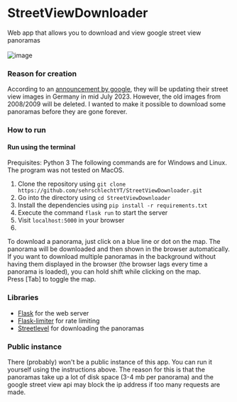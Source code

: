 # StreetViewDownloader

Web app that allows you to download and view google street view panoramas  
<br>
![image](https://github.com/sehrschlechtYT/StreetViewDownloader/assets/66412605/05bef95f-f881-4ac6-8ae0-46ad55eece42)


### Reason for creation
According to an [announcement by google](https://blog.google/intl/de-de/produkte/suchen-entdecken/google-street-view-aktualisierung-deutschland/), they will be updating their street view images in Germany in mid July 2023. However, the old images from 2008/2009 will be deleted. I wanted to make it possible to download some panoramas before they are gone forever.

### How to run

#### Run using the terminal

Prequisites: Python 3
The following commands are for Windows and Linux. The program was not tested on MacOS.
1. Clone the repository using `git clone https://github.com/sehrschlechtYT/StreetViewDownloader.git`
2. Go into the directory using `cd StreetViewDownloader`
3. Install the dependencies using `pip install -r requirements.txt`
4. Execute the command `flask run` to start the server
5. Visit `localhost:5000` in your browser
6. 
To download a panorama, just click on a blue line or dot on the map. The panorama will be downloaded and then shown in the browser automatically. If you want to download multiple panoramas in the background without having them displayed in the browser (the browser lags every time a panorama is loaded), you can hold shift while clicking on the map.  
Press [Tab] to toggle the map.

### Libraries
- [Flask](https://flask.palletsprojects.com) for the web server
- [Flask-limiter](https://flask-limiter.readthedocs.io) for rate limiting
- [Streetlevel](https://github.com/sk-zk/streetlevel) for downloading the panoramas

### Public instance

There (probably) won't be a public instance of this app. You can run it yourself using the instructions above. The reason for this is that the panoramas take up a lot of disk space (3-4 mb per panorama) and the google street view api may block the ip address if too many requests are made.